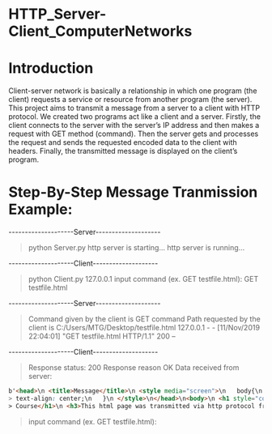 # HTTP_Server-Client_ComputerNetworks

# Introduction
Client-server network is basically a relationship in which one program (the client) requests a service or resource from another program (the server). 
This project aims to transmit a message from a server to a client with HTTP protocol. We created two programs act like a client and a server. Firstly, the client connects to the server with the server’s IP address and then makes a request with GET method (command). Then the server gets and processes the request and sends the requested encoded data to the client with headers. Finally, the transmitted message is displayed on the client’s program.

# Step-By-Step Message Tranmission Example:

--------------------Server--------------------

> python Server.py
> http server is starting...
> http server is running…

--------------------Client--------------------

> python Client.py 127.0.0.1
> input command (ex. GET testfile.html): GET testfile.html

--------------------Server--------------------

> Command given by the client is GET command
> Path requested by the client is C:/Users/MTG/Desktop/testfile.html
> 127.0.0.1 - - [11/Nov/2019 22:04:01] "GET testfile.html HTTP/1.1" 200 –

--------------------Client--------------------
 
> Response status: 200 Response reason OK
> Data received from server:
```html
b'<head>\n <title>Message</title>\n <style media="screen">\n   body{\n
> text-align: center;\n   }\n </style>\n</head>\n<body>\n <h1 style="color:red;">Computer Networks 
> Course</h1>\n <h3>This html page was transmitted via http protocol from server to client.</h3>\n</body>\n'
```

> input command (ex. GET testfile.html):
